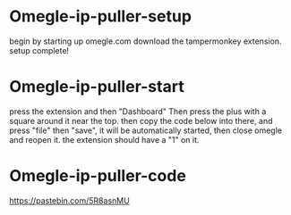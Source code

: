 # Omegle-ip-puller-setup
begin by starting up omegle.com
download the tampermonkey extension.
setup complete!
# Omegle-ip-puller-start
press the extension and then "Dashboard"
Then press the plus with a square around it near the top.
then copy the code below into there, and press "file" then "save", it will be automatically started, then close omegle and reopen it. the extension should have a "1" on it.
# Omegle-ip-puller-code
https://pastebin.com/5R8asnMU
